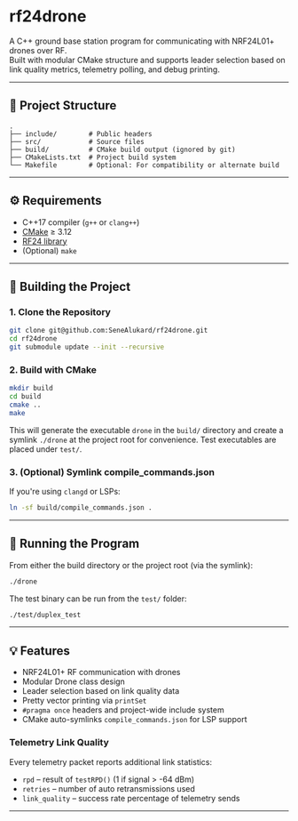 # rf24drone

A C++ ground base station program for communicating with NRF24L01+ drones over RF.  
Built with modular CMake structure and supports leader selection based on link quality metrics, telemetry polling, and debug printing.

---

## 📁 Project Structure

```
.
├── include/        # Public headers
├── src/            # Source files
├── build/          # CMake build output (ignored by git)
├── CMakeLists.txt  # Project build system
└── Makefile        # Optional: For compatibility or alternate build
```

---

## ⚙️ Requirements

- C++17 compiler (`g++` or `clang++`)
- [CMake](https://cmake.org/) ≥ 3.12
- [RF24 library](https://github.com/nRF24/RF24)
- (Optional) `make`

---

## 🚀 Building the Project

### 1. Clone the Repository

```bash
git clone git@github.com:SeneAlukard/rf24drone.git
cd rf24drone
git submodule update --init --recursive
```

### 2. Build with CMake

```bash
mkdir build
cd build
cmake ..
make
```

This will generate the executable `drone` in the `build/` directory and
create a symlink `./drone` at the project root for convenience. Test
executables are placed under `test/`.

### 3. (Optional) Symlink compile_commands.json

If you're using `clangd` or LSPs:

```bash
ln -sf build/compile_commands.json .
```

---

## 🧪 Running the Program

From either the build directory or the project root (via the symlink):

```bash
./drone
```

The test binary can be run from the `test/` folder:

```bash
./test/duplex_test
```

---

## 💡 Features

- NRF24L01+ RF communication with drones
- Modular Drone class design
- Leader selection based on link quality data
- Pretty vector printing via `printSet`
- `#pragma once` headers and project-wide include system
- CMake auto-symlinks `compile_commands.json` for LSP support

### Telemetry Link Quality

Every telemetry packet reports additional link statistics:

- `rpd` – result of `testRPD()` (1 if signal > -64 dBm)
- `retries` – number of auto retransmissions used
- `link_quality` – success rate percentage of telemetry sends

---

